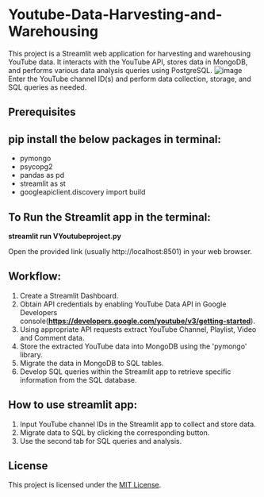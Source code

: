 # Youtube-Data-Harvesting-and-Warehousing
This project is a Streamlit web application for harvesting and warehousing YouTube data. It interacts with the YouTube API, stores data in MongoDB, and performs various data analysis queries using PostgreSQL.
![image](https://github.com/Kow1214/Youtube-Data-Harvesting-and-Warehousing/assets/121381571/5a5df876-7f5e-4fa9-8485-c0f89a70e1ca)
Enter the YouTube channel ID(s) and perform data collection, storage, and SQL queries as needed.

## Prerequisites

## pip install the below packages in terminal:

- pymongo
- psycopg2
- pandas as pd
- streamlit as st
- googleapiclient.discovery import build

## To Run the Streamlit app in the terminal:

**streamlit run VYoutubeproject.py**

Open the provided link (usually http://localhost:8501) in your web browser.


## Workflow:
1. Create a Streamlit Dashboard.
2. Obtain API credentials by enabling YouTube Data API in Google Developers console(**https://developers.google.com/youtube/v3/getting-started**).
3. Using appropriate API requests extract YouTube Channel, Playlist, Video and Comment data.
4. Store the extracted YouTube data into MongoDB using the 'pymongo' library.
5. Migrate the data in MongoDB to SQL tables.
6. Develop SQL queries within the Streamlit app to retrieve specific information from the SQL database.

## How to use streamlit app:
1. Input YouTube channel IDs in the Streamlit app to collect and store data.
2. Migrate data to SQL by clicking the corresponding button.
3. Use the second tab for SQL queries and analysis.


## License

This project is licensed under the [MIT License](LICENSE).

